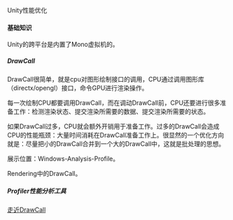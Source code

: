 Unity性能优化

#### 基础知识

Unity的跨平台是内置了Mono虚拟机的。

##### DrawCall

DrawCall很简单，就是cpu对图形绘制接口的调用，CPU通过调用图形库（directx/opengl）接口，命令GPU进行渲染操作。

每一次绘制CPU都要调用DrawCall，而在调动DrawCall前，CPU还要进行很多准备工作：检测渲染状态、提交渲染所需要的数据、提交渲染所需要的状态。

如果DrawCall过多，CPU就会额外开销用于准备工作。过多的DrawCall会造成CPU的性能瓶颈：大量时间消耗在DrawCall准备工作上。很显然的一个优化方向就是：尽量把小的DrawCall合并到一个大的DrawCall中，这就是批处理的思想。

展示位置：Windows-Analysis-Profile。

Rendering中的DrawCall。

##### Profiler性能分析工具





[走近DrawCall](https://zhuanlan.zhihu.com/p/26386905)